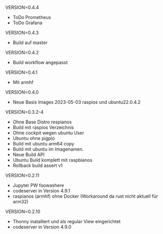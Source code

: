 VERSION=0.4.4
* ToDo Prometheus
* ToDo Grafana

VERSION=0.4.3
* Build auf master

VERSION=0.4.2
* Build workflow angepasst

VERSION=0.4.1
* Mit armhf

VERSION=0.4.0
* Neue Basis Images 2023-05-03 raspios und ubuntu22.0.4.2

VERSION=0.3.2-4
* Ohne Base Distro respianos
* Build mit raspios Verzeichnis
* Ohne cockpit wegen ubuntu User
* Ubuntu ohne pigpio
* Build mit ubuntu arm64 copy
* Build mit ubuntu im Imagenamen.
* Neue Build API
* Ubuntu Build komplett mit raspbianos
* Rollback build assert v1


VERSION=0.2.11
* Jupyter PW foowashere
* codeserver in Version 4.9.1
* raspianos (armhf) ohne Docker (Workaround da rust nicht aktuell für arm32)

VERSION=0.2.10
* Thonny inatalliert und als regular View eingerichtet
* codeserver in Version 4.9.0
